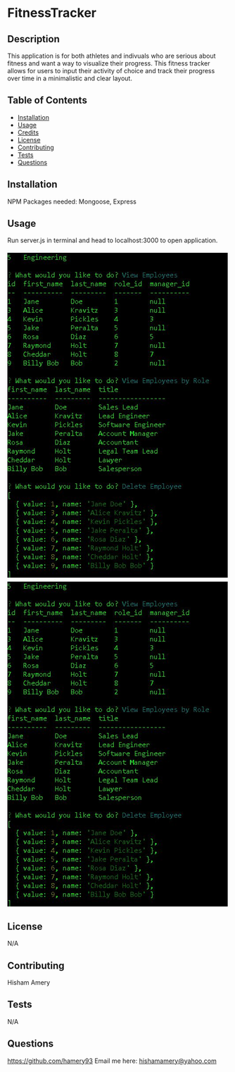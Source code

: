         
# FitnessTracker


## Description 

This application is for both athletes and indivuals who are serious about fitness and want a way
to visualize their progress. This fitness tracker allows for users to input their activity of
choice and track their progress over time in a minimalistic and clear layout.

## Table of Contents

* [Installation](#installation)
* [Usage](#usage)
* [Credits](#credits)
* [License](#license)
* [Contributing](#contributing)
* [Tests](#tests)
* [Questions](#questions) 
    
## Installation

NPM Packages needed: Mongoose, Express


## Usage 

Run server.js in terminal and head to localhost:3000 to open application.

![app screen shot](https://github.com/hamery93/Employee-Tracker/blob/master/Assets/appScreenshot.jpg)
![app screen shot](https://github.com/hamery93/Employee-Tracker/blob/master/Assets/appScreenshot.jpg)
   
## License

N/A
    
## Contributing

Hisham Amery


## Tests
N/A
    
## Questions

https://github.com/hamery93
Email me here: hishamamery@yahoo.com
    
